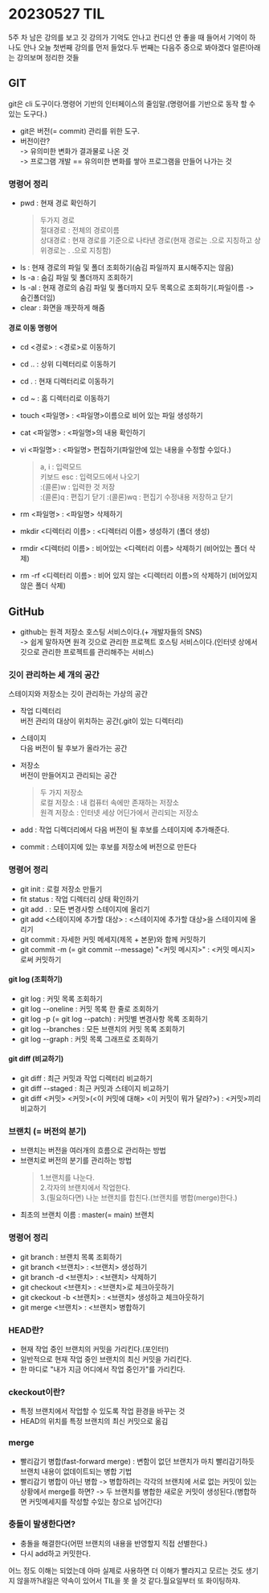 # 20230527 TIL

5주 차 남은 강의를 보고 깃 강의가 기억도 안나고 컨디션 안 좋을 때 들어서 기억이 하나도 안나 오늘 첫번째 강의를 먼저 들었다.두 번째는 다음주 중으로 봐야겠다 얼른!아래는 강의보며 정리한 것들

## GIT

git은 cli 도구이다.명령어 기반의 인터페이스의 줄임말.(명령어를 기반으로 동작 할 수있는 도구다.)

- git은 버전(= commit) 관리를 위한 도구.
- 버전이란?</br>
  -> 유의미한 변화가 결과물로 나온 것</br>
  -> 프로그램 개발 == 유의미한 변화를 쌓아 프로그램을 만들어 나가는 것

### 명령어 정리

- pwd : 현재 경로 확인하기
  > 두가지 경로</br>
  > 절대경로 : 전체의 경로이름</br>
  > 상대경로 : 현재 경로를 기준으로 나타낸 경로(현재 경로는 .으로 지칭하고 상위경로는 . .으로 지칭함)</br>
- ls : 현재 경로의 파일 및 폴더 조회하기(숨김 파일까지 표시해주지는 않음)
- ls -a : 숨김 파일 및 폴더까지 조회하기
- ls -al : 현재 경로의 숨김 파일 및 폴더까지 모두 목록으로 조회하기(.파일이름 -> 숨긴폴더임)
- clear : 화면을 깨끗하게 해줌

#### 경로 이동 명령어

- cd <경로> : <경로>로 이동하기
- cd .. : 상위 디렉터리로 이동하기
- cd . : 현재 디렉터리로 이동하기
- cd ~ : 홈 디렉터리로 이동하기

- touch <파일명> : <파일명>이름으로 비어 있는 파일 생성하기
- cat <파일명> : <파일명>의 내용 확인하기

- vi <파일명> : <파일명> 편집하기(파일안에 있는 내용을 수정할 수있다.)

  > a, i : 입력모드</br>
  > 키보드 esc : 입력모드에서 나오기</br>
  > :(콜론)w : 입력한 것 저장</br>
  > :(콜론)q : 편집기 닫기
  > :(콜론)wq : 편집기 수정내용 저장하고 닫기

- rm <파일명> : <파일명> 삭제하기
- mkdir <디렉터리 이름> : <디렉터리 이름> 생성하기 (폴더 생성)
- rmdir <디렉터리 이름> : 비어있는 <디렉터리 이름> 삭제하기 (비어있는 폴더 삭제)
- rm -rf <디렉터리 이름> : 비어 있지 않는 <디렉터리 이름>의 삭제하기 (비어있지 않은 폴더 삭제)

## GitHub

- github는 원격 저장소 호스팅 서비스이다.(+ 개발자들의 SNS)</br>
  -> 쉽게 말하자면 원격 깃으로 관리한 프로젝트 호스팅 서비스이다.(인터넷 상에서 깃으로 관리한 프로젝트를 관리해주는 서비스)

### 깃이 관리하는 세 개의 공간

스테이지와 저장소는 깃이 관리하는 가상의 공간</br>

- 작업 디렉터리</br>
  버전 관리의 대상이 위치하는 공간(.git이 있는 디렉터리)
- 스테이지 </br>
  다음 버전이 될 후보가 올라가는 공간
- 저장소 </br>
  버전이 만들어지고 관리되는 공간

  > 두 가지 저장소</br>
  > 로컬 저장소 : 내 컴퓨터 속에만 존재하는 저장소</br>
  > 원격 저장소 : 인터넷 세상 어딘가에서 관리되는 저장소

- add : 작업 디렉더리에서 다음 버전이 될 후보를 스테이지에 추가해준다.
- commit : 스테이지에 있는 후보를 저장소에 버전으로 만든다

### 명령어 정리

- git init : 로컬 저장소 만들기
- fit status : 작업 디렉터리 상태 확인하기
- git add . : 모든 변경사항 스테이지에 올리기
- git add <스테이지에 추가할 대상> : <스테이지에 추가할 대상>을 스테이지에 올리기
- git commit : 자세한 커밋 메세지(제목 + 본문)와 함께 커밋하기
- git commit -m (= git commit --message) "<커밋 메시지>" : <커밋 메시지>로써 커밋하기

#### git log (조회하기)

- git log : 커밋 목록 조회하기
- git log --oneline : 커밋 목록 한 줄로 조회하기
- git log -p (= git log --patch) : 커밋별 변경사항 목록 조회하기
- git log --branches : 모든 브랜치의 커밋 목록 조회하기
- git log --graph : 커밋 목록 그래프로 조회하기

#### git diff (비교하기)

- git diff : 최근 커밋과 작업 디렉터리 비교하기
- git diff --staged : 최근 커밋과 스테이지 비교하기
- git diff <커밋> <커밋>(<이 커밋에 대해> <이 커밋이 뭐가 달라?>) : <커밋>끼리 비교하기

### 브랜치 (= 버전의 분기)

- 브랜치는 버전을 여러개의 흐름으로 관리하는 방법</br>
- 브랜치로 버전의 분기를 관리하는 방법</br>
  > 1.브랜치를 나눈다.</br> 2.각자의 브랜치에서 작업한다.</br>
  > 3.(필요하다면) 나눈 브랜치를 합친다.(브랜치를 병합(merge)한다.)
- 최초의 브랜치 이름 : master(= main) 브랜치

### 명령어 정리

- git branch : 브랜치 목록 조회하기
- git branch <브랜치> : <브랜치> 생성하기
- git branch -d <브랜치> : <브랜치> 삭제하기
- git checkout <브랜치> : <브랜치>로 체크아웃하기
- git ckeckout -b <브랜치> : <브랜치> 생성하고 체크아웃하기
- git merge <브랜치> : <브랜치> 병합하기

### HEAD란?

- 현재 작업 중인 브랜치의 커밋을 가리킨다.(포인터!)
- 일반적으로 현재 작업 중인 브랜치의 최신 커밋을 가리킨다.
- 한 마디로 "내가 지금 어디에서 작업 중인가"를 가리킨다.

### ckeckout이란?

- 특정 브랜치에서 작업할 수 있도록 작업 환경을 바꾸는 것
- HEAD의 위치를 특정 브랜치의 최신 커밋으로 옮김

### merge

- 빨리감기 병합(fast-forward merge) : 변함이 없던 브랜치가 마치 빨리감기하듯 브랜치 내용이 없데이트되는 병합 기법
- 빨리감기 병합이 아닌 병합 -> 병합하려는 각각의 브랜치에 서로 없는 커밋이 있는 상황에서 merge를 하면? -> 두 브랜치를 병합한 새로운 커밋이 생성된다.(병합하면 커밋메세지를 작성할 수있는 창으로 넘어간다)

### 충돌이 발생한다면?

- 충돌을 해결한다(어떤 브랜치의 내용을 반영할지 직접 선별한다.)
- 다시 add하고 커밋한다.

어느 정도 이해는 되었는데 아마 실제로 사용하면 더 이해가 빨라지고 모르는 것도 생기지 않을까?내일은 약속이 있어서 TIL을 못 쓸 것 같다.월요일부터 또 화이팅하쟈.
